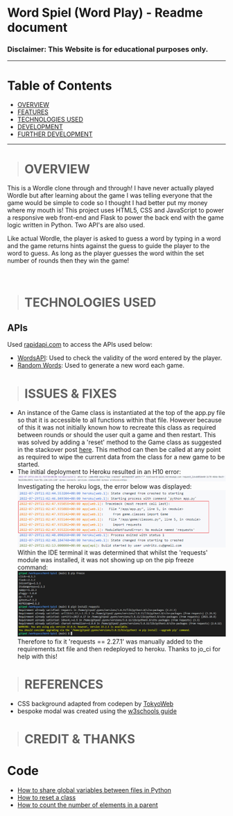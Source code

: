 # Word Spiel (Word Play) - Readme document

<!-- <p align="center">
  <img src="assets/readme/readme_game-title.png" alt="Game title screen grab from main menu">
</p> -->

<!-- ### Website can be viewed here: https://c-undritz.github.io/Pattern-Spiel/
### Project GitHub site: https://github.com/C-Undritz/Pattern-Spiel -->

### **Disclaimer: This Website is for educational purposes only.**

---
# Table of Contents
* [OVERVIEW](#overview)
* [FEATURES](#features)
* [TECHNOLOGIES USED](#technologies-used)
* [DEVELOPMENT](#development)
* [FURTHER DEVELOPMENT](#further-development)

---
># **OVERVIEW**
This is a Wordle clone through and through!  I have never actually played Wordle but after learning about the game I was telling everyone that the game would be simple to code so I thought I had better put my money where my mouth is!  This project uses HTML5, CSS and JavaScript to power a responsive web front-end and Flask to power the back end with the game logic written in Python.  Two API's are also used.  

Like actual Wordle, the player is asked to guess a word by typing in a word and the game returns hints against the guess to guide the player to the word to guess.  As long as the player guesses the word within the set number of rounds then they win the game!

<br>

># **TECHNOLOGIES USED**

## APIs
Used [rapidapi.com](https://rapidapi.com/hub) to access the APIs used below:

- [WordsAPI](https://rapidapi.com/dpventures/api/wordsapi/): Used to check the validity of the word entered by the player.
- [Random Words](https://rapidapi.com/sheharyar566/api/random-words5/): Used to generate a new word each game.

># **ISSUES & FIXES**
- An instance of the Game class is instantiated at the top of the app.py file so that it is accessible to all functions within that file.  However because of this it was not initially known how to recreate this class as required between rounds or should the user quit a game and then restart.  This was solved by adding a 'reset' method to the Game class as suggested in the stackover post [here](https://stackoverflow.com/questions/45798899/preferred-way-of-resetting-a-class-in-python).  This method can then be called at any point as required to wipe the current data from the class for a new game to be started.
- The initial deployment to Heroku resulted in an H10 error:
![database_schema](assets/readme/heroku_H10_error.png)  
Investigating the heroku logs, the error below was displayed:  
![database_schema](assets/readme/heroku_no-module-found.png)  
Within the IDE terminal it was determined that whilst the 'requests' module was installed, it was not showing up on the pip freeze command:  
![database_schema](assets/readme/requests_pip-state.png)  
Therefore to fix it 'requests == 2.27.1' was manually added to the requirements.txt file and then redeployed to heroku.  Thanks to jo_ci for help with this!

># **REFERENCES**
- CSS background adapted from codepen by [TokyoWeb](https://codepen.io/tokyoweb/pen/ZjdYVj)
- bespoke modal was created using the [w3schools guide](https://www.w3schools.com/howto/howto_css_modals.asp) 


># **CREDIT & THANKS**
# Code
- [How to share global variables between files in Python](https://instructobit.com/tutorial/108/How-to-share-global-variables-between-files-in-Python)
- [How to reset a class](https://stackoverflow.com/questions/45798899/preferred-way-of-resetting-a-class-in-python)
- [How to count the number of elements in a parent](https://www.geeksforgeeks.org/html-dom-childelementcount-property/)



